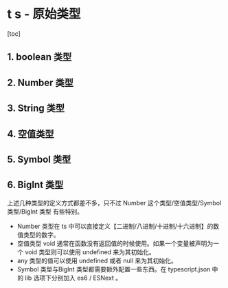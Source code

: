 # t s - 原始类型

[toc]

## 1. boolean 类型

## 2. Number 类型

## 3. String 类型

## 4. 空值类型

## 5. Symbol 类型

## 6. BigInt 类型



上述几种类型的定义方式都差不多，只不过 Number 这个类型/空值类型/Symbol 类型/BigInt 类型 有些特别。

- Number 类型在 ts 中可以直接定义【二进制/八进制/十进制/十六进制】的数值类型的数字。
- 空值类型 void 通常在函数没有返回值的时候使用。如果一个变量被声明为一个 void 类型则可以使用 undefined 来为其初始化。
- any 类型的值可以使用 undefined 或者 null 来为其初始化。
- Symbol 类型与BigInt 类型都需要额外配置一些东西。在 typescript.json 中的 lib 选项下分别加入 es6 / ESNext 。






